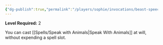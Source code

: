 ```yaml
---
{"dg-publish":true,"permalink":"/players/sophie/invocations/beast-speech/"}
---
```


**Level Required:** 2  


You can cast [[Spells/Speak with Animals\|Speak With Animals]] at will, without expending a spell slot.
